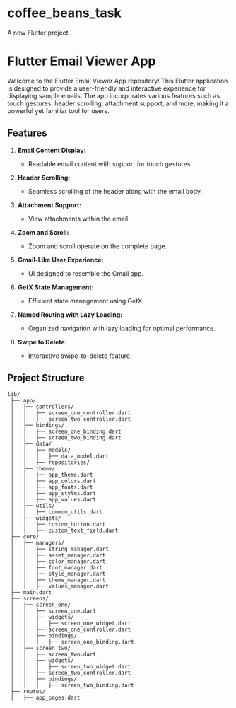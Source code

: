# coffee_beans_task

A new Flutter project.

# Flutter Email Viewer App

Welcome to the Flutter Email Viewer App repository! This Flutter application is designed to provide a user-friendly and interactive experience for displaying sample emails. The app incorporates various features such as touch gestures, header scrolling, attachment support, and more, making it a powerful yet familiar tool for users.


## Features

1. **Email Content Display:**
    - Readable email content with support for touch gestures.

2. **Header Scrolling:**
    - Seamless scrolling of the header along with the email body.

3. **Attachment Support:**
    - View attachments within the email.

4. **Zoom and Scroll:**
    - Zoom and scroll operate on the complete page.

5. **Gmail-Like User Experience:**
    - UI designed to resemble the Gmail app.

6. **GetX State Management:**
    - Efficient state management using GetX.

7. **Named Routing with Lazy Loading:**
    - Organized navigation with lazy loading for optimal performance.

8. **Swipe to Delete:**
    - Interactive swipe-to-delete feature.

## Project Structure

```plaintext
lib/
 ├── app/
 │   ├── controllers/
 │   │   ├── screen_one_controller.dart
 │   │   ├── screen_two_controller.dart
 │   ├── bindings/
 │   │   ├── screen_one_binding.dart
 │   │   ├── screen_two_binding.dart
 │   ├── data/
 │   │   ├── models/
 │   │   │   ├── data_model.dart
 │   │   ├── repositories/
 │   ├── theme/
 │   │   ├── app_theme.dart
 │   │   ├── app_colors.dart
 │   │   ├── app_fonts.dart
 │   │   ├── app_styles.dart
 │   │   ├── app_values.dart
 │   ├── utils/
 │   │   ├── common_utils.dart
 │   ├── widgets/
 │   │   ├── custom_button.dart
 │   │   ├── custom_text_field.dart
 ├── core/
 │   ├── managers/
 │   │   ├── string_manager.dart
 │   │   ├── asset_manager.dart
 │   │   ├── color_manager.dart
 │   │   ├── font_manager.dart
 │   │   ├── style_manager.dart
 │   │   ├── theme_manager.dart
 │   │   ├── values_manager.dart
 ├── main.dart
 ├── screens/
 │   ├── screen_one/
 │   │   ├── screen_one.dart
 │   │   ├── widgets/
 │   │   │   ├── screen_one_widget.dart
 │   │   ├── screen_one_controller.dart
 │   │   ├── bindings/
 │   │   │   ├── screen_one_binding.dart
 │   ├── screen_two/
 │   │   ├── screen_two.dart
 │   │   ├── widgets/
 │   │   │   ├── screen_two_widget.dart
 │   │   ├── screen_two_controller.dart
 │   │   ├── bindings/
 │   │   │   ├── screen_two_binding.dart
 ├── routes/
 │   ├── app_pages.dart
